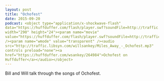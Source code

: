 ```yaml
---
layout: post
title: "Ochofest"
date: 2015-09-20
podcast: <object type="application/x-shockwave-flash"
data="https://huffduffer.com/flash/player.swf?soundFile=http://traffic.libsyn.com/willsankey/Miles_Away_-_Ochofest.mp3"
width="290" height="24"><param name="movie"
value="https://huffduffer.com/flash/player.swf?soundFile=http://traffic.libsyn.com/willsankey/Miles_Away_-_Ochofest.mp3"
/><param name="wmode" value="transparent" /><audio
src="http://traffic.libsyn.com/willsankey/Miles_Away_-_Ochofest.mp3"
controls preload="none"><a
href="https://huffduffer.com/wsankey/264984">Ochofest on
Huffduffer</a></audio></object>
---
```


Bill and Will talk through the songs of Ochofest. 


